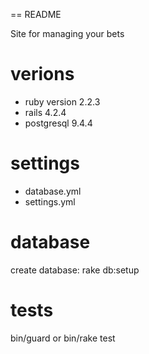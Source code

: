 == README

Site for managing your bets

# verions
* ruby version 2.2.3
* rails 4.2.4
* postgresql 9.4.4

# settings
* database.yml
* settings.yml

# database
create database:
  rake db:setup

# tests
bin/guard
or
bin/rake test
